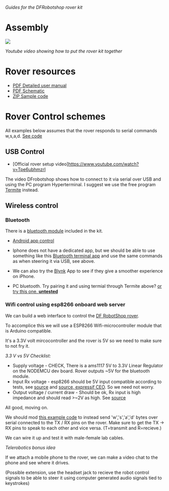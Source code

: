 *Guides for the DFRobotshop rover kit*

# Assembly

[![](http://img.youtube.com/vi/MWWoEul9Qsk/0.jpg)](http://www.youtube.com/watch?v=MWWoEul9Qsk "Rover")

*Youtube video showing how to put the rover kit together*

# Rover resources

* [PDF Detailed user manual](https://www.robotshop.com/media/files/pdf/dfrobotshop-rover-user-guide.pdf)
* [PDF Schematic](https://www.robotshop.com/media/files/pdf/dfrobotshop-rover-schematic.pdf)
* [ZIP Sample code](https://www.robotshop.com/content/ZIP/dfrobotshop_rover_sample_code.zip)

# Rover Control schemes

All examples below assumes that the rover responds to serial commands w,s,a,d. [See code](tank_wasd_keyboard_control/tank_wasd_keyboard_control.ino)

##  USB Control

* [Official rover setup video]https://www.youtube.com/watch?v=Tpe6ubhmzrI

The video DFrobotshop shows how to connect to it via serial over USB and using the PC program Hyperterminal. I suggest we use the free program [Termite](https://www.compuphase.com/software_termite.htm) instead. 

## Wireless control
    
### Bluetooth    

There is a [bluetooth module](https://www.robotshop.com/en/dfrobot-serial-bluetooth-module.html#Useful-Links) included in the kit.

* [Android app control](https://www.robotshop.com/community/blog/show/dfrobotshop-rover-tutorial-control-with-android-app-bluetooth)

* Iphone does not have a dedicated app, but we should be able to use something like this [Bluetooth terminal app](https://apps.apple.com/us/app/bluetooth-terminal/id1058693037) and use the same commands as when steering it via USB, see above.

* We can also try the [Blynk](https://blynk.io/) App to see if they give a smoother experience on iPhone.

* PC bluetooth. Try pairing it and using termial through Termite above? [or try this one, **untested**](http://www.bluesoleil.com/bssoftware/BSoftware.aspx)

### Wifi control using esp8266 onboard web server

We can build a web interface to control the [DF RobotShop rover](https://www.robotshop.com/en/dfrobotshop-rover-tracked-robot-basic-kit.html).

To accomplice this we will use a ESP8266 Wifi-microcontroller module that is Arduino compatible.

It's a 3.3V volt mircocontroller and the rover is 5V so we need to make sure to not fry it. 

*3.3 V vs 5V Checklist:*

* Supply voltage - CHECK, There is a ams1117 5V to 3.3V Linear Regulator on the NODEMCU dev board. Rover outputs ~5V for the bluetooth module. 
* Input Rx voltage - esp8266 should be 5V input compatible according to tests, see [source](https://hackaday.com/2016/07/28/ask-hackaday-is-the-esp8266-5v-tolerant/) and [source, expressif CEO](https://www.facebook.com/groups/1499045113679103/permalink/1731855033731442/?hc_location=ufi). So we need not worry.
* Output voltage / current draw - Should be ok, Rx input is high impedance and should read >~2V as high. See [source](https://learn.sparkfun.com/tutorials/logic-levels/ttl-logic-levels)

All good, moving on.

We should mod [this example code](../esp8266-nodemcu/HelloServer_LED/HelloServer_LED.ino) to instead send 'w','s','a','d' bytes over serial connected to the TX / RX pins on the rover. Make sure to get the TX -> RX pins to speak to each other and vice versa. (T=transmit and R=recieve.)

We can wire it up and test it with male-female lab cables.

*Telerobotics bonus idea*

If we attach a mobile phone to the rover, we can make a video chat to the phone and see where it drives. 

(Possible extension, use the headset jack to recieve the robot control signals to be able to steer it using computer generated audio signals tied to keystrokes)
